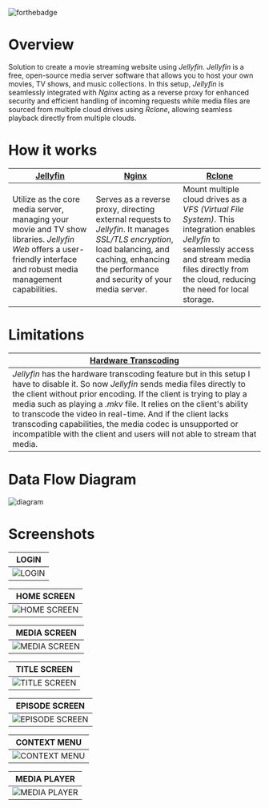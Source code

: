 ![forthebadge](https://forthebadge.com/images/badges/works-on-my-machine.svg)
# Overview
Solution to create a movie streaming website using _Jellyfin_. _Jellyfin_ is a free, open-source media server software that allows you to host your own movies, TV shows, and music collections. In this setup, _Jellyfin_ is seamlessly integrated with _Nginx_ acting as a reverse proxy for enhanced security and efficient handling of incoming requests while media files are sourced from multiple cloud drives using _Rclone_, allowing seamless playback directly from multiple clouds.
# How it works
| [Jellyfin](https://jellyfin.org) | [Nginx](https://www.nginx.com) | [Rclone](https://rclone.org) |
| -------- | ----- | ------ |
| Utilize as the core media server, managing your movie and TV show libraries. _Jellyfin Web_ offers a user-friendly interface and robust media management capabilities. | Serves as a reverse proxy, directing external requests to _Jellyfin_. It manages _SSL/TLS encryption_, load balancing, and caching, enhancing the performance and security of your media server. | Mount multiple cloud drives as a _VFS (Virtual File System)_. This integration enables _Jellyfin_ to seamlessly access and stream media files directly from the cloud, reducing the need for local storage.
# Limitations
| [Hardware Transcoding](https://jellyfin.org/docs/general/clients/codec-support) |
| -------------------------- |
| _Jellyfin_ has the hardware transcoding feature but in this setup I have to disable it. So now _Jellyfin_ sends media files directly to the client without prior encoding. If the client is trying to play a media such as playing a _.mkv_ file. It relies on the client's ability to transcode the video in real-time. And if the client lacks transcoding capabilities, the media codec is unsupported or incompatible with the client and users will not able to stream that media. |
# Data Flow Diagram
![diagram](https://user-images.githubusercontent.com/76725656/280393570-eb8833c6-5bcf-48b2-b277-09dbae0578c9.png)
# Screenshots
| LOGIN |
| ----- |
| ![LOGIN](https://user-images.githubusercontent.com/76725656/280435375-82f0420d-7811-4576-ab70-0c78d4d56ed2.png) |

| HOME SCREEN |
| ----------- |
| ![HOME SCREEN](https://user-images.githubusercontent.com/76725656/280435378-f872904e-10b8-4c0b-a7ab-ffc466e317a8.png) |

| MEDIA SCREEN |
| ------------ |
| ![MEDIA SCREEN](https://user-images.githubusercontent.com/76725656/280435379-97fc89de-7975-4555-811a-81f1122e85cc.png) |

| TITLE SCREEN |
| ------------ |
| ![TITLE SCREEN](https://user-images.githubusercontent.com/76725656/280435380-16c1f262-8114-4257-b536-84180c196bba.png) |

| EPISODE SCREEN |
| -------------- |
| ![EPISODE SCREEN](https://user-images.githubusercontent.com/76725656/280435381-93576b3a-7f49-4e76-b12e-b0c1dc4ff892.png) |

| CONTEXT MENU |
| -------------- |
| ![CONTEXT MENU](https://user-images.githubusercontent.com/76725656/280435382-4ed2da50-e0bc-41c6-8581-3d815a5f0fcc.png) |

| MEDIA PLAYER |
| ------------ |
| ![MEDIA PLAYER](https://user-images.githubusercontent.com/76725656/280435940-dbb8a787-84de-4045-b676-2e879d11a187.png) |
